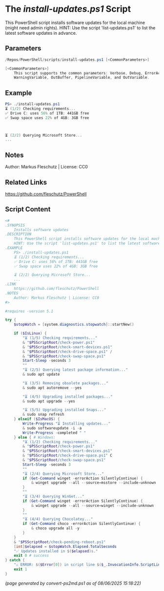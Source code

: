 The *install-updates.ps1* Script
===========================

This PowerShell script installs software updates for the local machine (might need admin rights).
HINT: Use the script 'list-updates.ps1' to list the latest software updates in advance.

Parameters
----------
```powershell
/Repos/PowerShell/scripts/install-updates.ps1 [<CommonParameters>]

[<CommonParameters>]
    This script supports the common parameters: Verbose, Debug, ErrorAction, ErrorVariable, WarningAction, 
    WarningVariable, OutBuffer, PipelineVariable, and OutVariable.
```

Example
-------
```powershell
PS> ./install-updates.ps1
⏳ (1/2) Checking requirements...
✅ Drive C: uses 56% of 1TB: 441GB free
✅ Swap space uses 22% of 4GB: 3GB free



⏳ (2/2) Querying Microsoft Store...
...

```

Notes
-----
Author: Markus Fleschutz | License: CC0

Related Links
-------------
https://github.com/fleschutz/PowerShell

Script Content
--------------
```powershell
<#
.SYNOPSIS
	Installs software updates
.DESCRIPTION
	This PowerShell script installs software updates for the local machine (might need admin rights).
	HINT: Use the script 'list-updates.ps1' to list the latest software updates in advance.
.EXAMPLE
	PS> ./install-updates.ps1
	⏳ (1/2) Checking requirements...
	✅ Drive C: uses 56% of 1TB: 441GB free
	✅ Swap space uses 22% of 4GB: 3GB free

	⏳ (2/2) Querying Microsoft Store...
	...
.LINK
	https://github.com/fleschutz/PowerShell
.NOTES
	Author: Markus Fleschutz | License: CC0
#>

#requires -version 5.1

try {
	$stopWatch = [system.diagnostics.stopwatch]::startNew()

	if ($IsLinux) {
		"⏳ (1/5) Checking requirements..."
		& "$PSScriptRoot/check-power.ps1"
		& "$PSScriptRoot/check-smart-devices.ps1"
		& "$PSScriptRoot/check-drive-space.ps1" /
		& "$PSScriptRoot/check-swap-space.ps1"
		Start-Sleep -seconds 3
		""
		"⏳ (2/5) Querying latest package information..."
		& sudo apt update

		"⏳ (3/5) Removing obsolete packages..."
		& sudo apt autoremove --yes

		"⏳ (4/5) Upgrading installed packages..."
		& sudo apt upgrade --yes

		"⏳ (5/5) Upgrading installed Snaps..."
		& sudo snap refresh
	} elseif ($IsMacOS) {
		Write-Progress "⏳ Installing updates..."
		& sudo softwareupdate -i -a
		Write-Progress -completed " "
	} else { # Windows:
		"⏳ (1/2) Checking requirements..."
		& "$PSScriptRoot/check-power.ps1"
		& "$PSScriptRoot/check-smart-devices.ps1"
		& "$PSScriptRoot/check-drive-space.ps1" C
		& "$PSScriptRoot/check-swap-space.ps1"
		Start-Sleep -seconds 3
		""
		"⏳ (2/4) Querying Microsoft Store..."
		if (Get-Command winget -errorAction SilentlyContinue) {
			& winget upgrade --all --source=msstore --include-unknown
		}
		""
		"⏳ (3/4) Querying WinGet..."
		if (Get-Command winget -errorAction SilentlyContinue) {
			& winget upgrade --all --source=winget --include-unknown
		}
		""
		"⏳ (4/4) Querying Chocolatey..."
		if (Get-Command choco -errorAction SilentlyContinue) {
			& choco upgrade all -y
		}
	}
	& "$PSScriptRoot/check-pending-reboot.ps1"
	[int]$elapsed = $stopWatch.Elapsed.TotalSeconds
	"✅ Updates installed in $($elapsed)s."
	exit 0 # success
} catch {
	"⚠️ ERROR: $($Error[0]) in script line $($_.InvocationInfo.ScriptLineNumber)."
	exit 1
}
```

*(page generated by convert-ps2md.ps1 as of 08/06/2025 15:18:22)*
